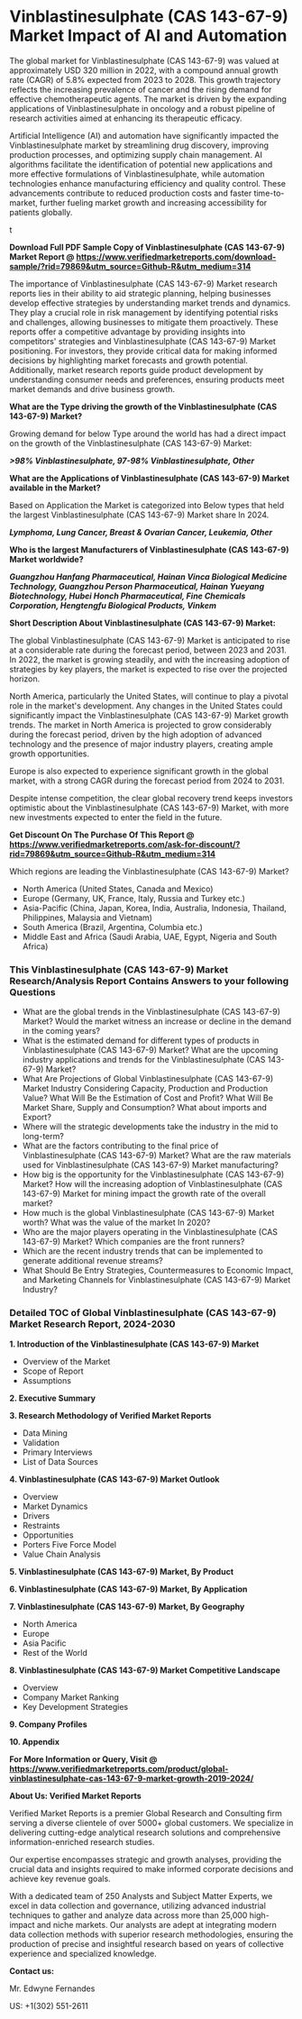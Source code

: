 <meta name="title" content="Global Vinblastinesulphate (CAS 143-67-9) Market Impact of AI and Automation"><meta name="description" content="The global market for Vinblastinesulphate (CAS 143-67-9) was valued at approximately USD 320 million in 2022, with a compound annual growth rate (CAGR) of 5.8% expecte"><meta name="title" content="Vinblastinesulphate (CAS 143-67-9) Market Size, Share, Scope, Trends, Growth, Opportunities, Analysis, Forecast"><h1>Vinblastinesulphate (CAS 143-67-9) Market Impact of AI and Automation</h1><p>The global market for Vinblastinesulphate (CAS 143-67-9) was valued at approximately USD 320 million in 2022, with a compound annual growth rate (CAGR) of 5.8% expected from 2023 to 2028. This growth trajectory reflects the increasing prevalence of cancer and the rising demand for effective chemotherapeutic agents. The market is driven by the expanding applications of Vinblastinesulphate in oncology and a robust pipeline of research activities aimed at enhancing its therapeutic efficacy.</p><p>Artificial Intelligence (AI) and automation have significantly impacted the Vinblastinesulphate market by streamlining drug discovery, improving production processes, and optimizing supply chain management. AI algorithms facilitate the identification of potential new applications and more effective formulations of Vinblastinesulphate, while automation technologies enhance manufacturing efficiency and quality control. These advancements contribute to reduced production costs and faster time-to-market, further fueling market growth and increasing accessibility for patients globally.</p>t</p><p id="" class=""><strong>Download Full PDF Sample Copy of Vinblastinesulphate (CAS 143-67-9) Market Report @ <a href="https://www.verifiedmarketreports.com/download-sample/?rid=79869&utm_source=Github-R&utm_medium=314" target="_blank">https://www.verifiedmarketreports.com/download-sample/?rid=79869&utm_source=Github-R&utm_medium=314</a></strong></p><p>The importance of&nbsp;Vinblastinesulphate (CAS 143-67-9) Market research reports lies in their ability to aid strategic planning, helping businesses develop effective strategies by understanding market trends and dynamics. They play a crucial role in risk management by identifying potential risks and challenges, allowing businesses to mitigate them proactively. These reports offer a competitive advantage by providing insights into competitors' strategies and Vinblastinesulphate (CAS 143-67-9) Market positioning. For investors, they provide critical data for making informed decisions by highlighting market forecasts and growth potential. Additionally, market research reports guide product development by understanding consumer needs and preferences, ensuring products meet market demands and drive business growth.</p><p><strong>What are the&nbsp;Type driving the growth of the Vinblastinesulphate (CAS 143-67-9) Market?</strong></p><p id="" class="">Growing demand for below Type around the world has had a direct impact on the growth of the Vinblastinesulphate (CAS 143-67-9) Market:</p><em><strong>>98% Vinblastinesulphate, 97-98% Vinblastinesulphate, Other</strong></em></p><strong>What are the&nbsp;Applications&nbsp;of Vinblastinesulphate (CAS 143-67-9) Market available in the Market?</strong></p><p id="" class="">Based on Application the Market is categorized into Below types that held the largest Vinblastinesulphate (CAS 143-67-9) Market share In 2024.</p><em><strong>Lymphoma, Lung Cancer, Breast & Ovarian Cancer, Leukemia, Other</strong></em></p><strong>Who is the largest Manufacturers of Vinblastinesulphate (CAS 143-67-9) Market worldwide?</strong></p><p><em><strong>Guangzhou Hanfang Pharmaceutical, Hainan Vinca Biological Medicine Technology, Guangzhou Person Pharmaceutical, Hainan Yueyang Biotechnology, Hubei Honch Pharmaceutical, Fine Chemicals Corporation, Hengtengfu Biological Products, Vinkem</strong></em></p><p id="" class=""><strong>Short Description About Vinblastinesulphate (CAS 143-67-9) Market:</strong></p><p>The global Vinblastinesulphate (CAS 143-67-9) Market is anticipated to rise at a considerable rate during the forecast period, between 2023 and 2031. In 2022, the market is growing steadily, and with the increasing adoption of strategies by key players, the market is expected to rise over the projected horizon.</p><p>North America, particularly the United States, will continue to play a pivotal role in the market's development. Any changes in the United States could significantly impact the Vinblastinesulphate (CAS 143-67-9) Market growth trends. The market in North America is projected to grow considerably during the forecast period, driven by the high adoption of advanced technology and the presence of major industry players, creating ample growth opportunities.</p><p>Europe is also expected to experience significant growth in the global market, with a strong CAGR during the forecast period from 2024 to 2031.</p><p>Despite intense competition, the clear global recovery trend keeps investors optimistic about the Vinblastinesulphate (CAS 143-67-9) Market, with more new investments expected to enter the field in the future.</p><p id="" class=""><strong>Get Discount On The Purchase Of This Report @ <a href="https://www.verifiedmarketreports.com/ask-for-discount/?rid=79869&utm_source=Github-R&utm_medium=314" target="_blank">https://www.verifiedmarketreports.com/ask-for-discount/?rid=79869&utm_source=Github-R&utm_medium=314</a></strong></p>Which regions are leading the Vinblastinesulphate (CAS 143-67-9) Market?</p><ul><li>North America (United States, Canada and Mexico)</li><li>Europe (Germany, UK, France, Italy, Russia and Turkey etc.)</li><li>Asia-Pacific (China, Japan, Korea, India, Australia, Indonesia, Thailand, Philippines, Malaysia and Vietnam)</li><li>South America (Brazil, Argentina, Columbia etc.)</li><li>Middle East and Africa (Saudi Arabia, UAE, Egypt, Nigeria and South Africa)</li></ul><h3 id="" class="">This Vinblastinesulphate (CAS 143-67-9) Market Research/Analysis Report Contains Answers to your following Questions</h3><ul><li>What are the global trends in the Vinblastinesulphate (CAS 143-67-9) Market? Would the market witness an increase or decline in the demand in the coming years?</li><li>What is the estimated demand for different types of products in Vinblastinesulphate (CAS 143-67-9) Market? What are the upcoming industry applications and trends for the Vinblastinesulphate (CAS 143-67-9) Market?</li><li>What Are Projections of Global Vinblastinesulphate (CAS 143-67-9) Market Industry Considering Capacity, Production and Production Value? What Will Be the Estimation of Cost and Profit? What Will Be Market Share, Supply and Consumption? What about imports and Export?</li><li>Where will the strategic developments take the industry in the mid to long-term?</li><li>What are the factors contributing to the final price of Vinblastinesulphate (CAS 143-67-9) Market? What are the raw materials used for Vinblastinesulphate (CAS 143-67-9) Market manufacturing?</li><li>How big is the opportunity for the Vinblastinesulphate (CAS 143-67-9) Market? How will the increasing adoption of Vinblastinesulphate (CAS 143-67-9) Market for mining impact the growth rate of the overall market?</li><li>How much is the global Vinblastinesulphate (CAS 143-67-9) Market worth? What was the value of the market In 2020?</li><li>Who are the major players operating in the Vinblastinesulphate (CAS 143-67-9) Market? Which companies are the front runners?</li><li>Which are the recent industry trends that can be implemented to generate additional revenue streams?</li><li>What Should Be Entry Strategies, Countermeasures to Economic Impact, and Marketing Channels for Vinblastinesulphate (CAS 143-67-9) Market Industry?</li></ul><h3 id="" class="">Detailed TOC of Global Vinblastinesulphate (CAS 143-67-9) Market Research Report, 2024-2030</h3><p id="" class=""><strong>1. Introduction of the Vinblastinesulphate (CAS 143-67-9) Market</strong></p><ul><li>Overview of the Market</li><li>Scope of Report</li><li>Assumptions</li></ul><p id="" class=""><strong>2. Executive Summary</strong></p><p id="" class=""><strong>3. Research Methodology of Verified Market Reports</strong></p><ul><li>Data Mining</li><li>Validation</li><li>Primary Interviews</li><li>List of Data Sources</li></ul><p id="" class=""><strong>4. Vinblastinesulphate (CAS 143-67-9) Market Outlook</strong></p><ul><li>Overview</li><li>Market Dynamics</li><li>Drivers</li><li>Restraints</li><li>Opportunities</li><li>Porters Five Force Model</li><li>Value Chain Analysis</li></ul><p id="" class=""><strong>5. Vinblastinesulphate (CAS 143-67-9) Market, By Product</strong></p><p id="" class=""><strong>6. Vinblastinesulphate (CAS 143-67-9) Market, By Application</strong></p><p id="" class=""><strong>7. Vinblastinesulphate (CAS 143-67-9) Market, By Geography</strong></p><ul><li>North America</li><li>Europe</li><li>Asia Pacific</li><li>Rest of the World</li></ul><p id="" class=""><strong>8. Vinblastinesulphate (CAS 143-67-9) Market Competitive Landscape</strong></p><ul><li>Overview</li><li>Company Market Ranking</li><li>Key Development Strategies</li></ul><p id="" class=""><strong>9. Company Profiles</strong></p><p id="" class=""><strong>10. Appendix</strong></p><p id="" class=""><strong>For More Information or Query, Visit @ <a href="https://www.verifiedmarketreports.com/product/global-vinblastinesulphate-cas-143-67-9-market-growth-2019-2024/" target="_blank">https://www.verifiedmarketreports.com/product/global-vinblastinesulphate-cas-143-67-9-market-growth-2019-2024/</a></strong></p><p id="" class=""><strong>About Us: Verified Market Reports</strong></p><p id="" class="">Verified Market Reports is a premier Global Research and Consulting firm serving a diverse clientele of over 5000+ global customers. We specialize in delivering cutting-edge analytical research solutions and comprehensive information-enriched research studies.</p><p id="" class="">Our expertise encompasses strategic and growth analyses, providing the crucial data and insights required to make informed corporate decisions and achieve key revenue goals.</p><p id="" class="">With a dedicated team of 250 Analysts and Subject Matter Experts, we excel in data collection and governance, utilizing advanced industrial techniques to gather and analyze data across more than 25,000 high-impact and niche markets. Our analysts are adept at integrating modern data collection methods with superior research methodologies, ensuring the production of precise and insightful research based on years of collective experience and specialized knowledge.</p><p id="" class=""><strong>Contact us:</strong></p><p id="" class="">Mr. Edwyne Fernandes</p><p id="" class="">US: +1(302) 551-2611</p>